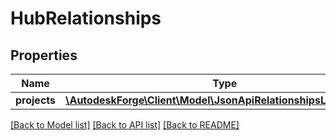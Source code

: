 # HubRelationships

## Properties
Name | Type | Description | Notes
------------ | ------------- | ------------- | -------------
**projects** | [**\AutodeskForge\Client\Model\JsonApiRelationshipsLinksInternal**](JsonApiRelationshipsLinksInternal.md) |  | 

[[Back to Model list]](../README.md#documentation-for-models) [[Back to API list]](../README.md#documentation-for-api-endpoints) [[Back to README]](../README.md)


